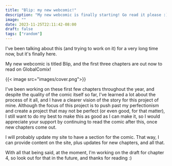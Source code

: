 ```yaml
---
title: "Blip: my new webcomic!"
description: "My new webcomic is finally starting! Go read it please :)))))"
image: ""
date: 2023-11-25T22:11:42-08:00
draft: false
tags: ["random"]
---
```


I've been talking about this (and trying to work on it) for a very long time now, but it's finally here.

My new webcomic is titled Blip, and the first three chapters are out now to read on GlobalComix!

{{< image src="images/cover.png">}}

I've been working on these first few chapters throughout the year, and despite the quality of the comic itself so far, I've learned a lot about the process of it all, and I have a clearer vision of the story for this project of mine. Although the focus of this project is to push past my perfectionism and create a project that may not be perfect (or even good, for that matter), I still want to do my best to make this as good as I can make it, so I would appreciate your support by continuing to read the comic after this, once new chapters come out.

I will probably update my site to have a section for the comic. That way, I can provide content on the site, plus updates for new chapters, and all that.

With all that being said, at the moment, I'm working on the draft for chapter 4, so look out for that in the future, and thanks for reading :)